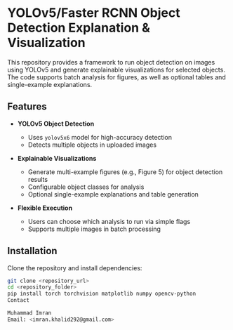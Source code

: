 # YOLOv5/Faster RCNN Object Detection Explanation & Visualization

This repository provides a framework to run object detection on images using YOLOv5 and generate explainable visualizations for selected objects. The code supports batch analysis for figures, as well as optional tables and single-example explanations.  

## Features

- **YOLOv5 Object Detection**
  - Uses `yolov5x6` model for high-accuracy detection
  - Detects multiple objects in uploaded images

- **Explainable Visualizations**
  - Generate multi-example figures (e.g., Figure 5) for object detection results
  - Configurable object classes for analysis
  - Optional single-example explanations and table generation

- **Flexible Execution**
  - Users can choose which analysis to run via simple flags
  - Supports multiple images in batch processing

## Installation

Clone the repository and install dependencies:

```bash
git clone <repository_url>
cd <repository_folder>
pip install torch torchvision matplotlib numpy opencv-python
Contact

Muhammad Imran
Email: <imran.khalid292@gmail.com>
